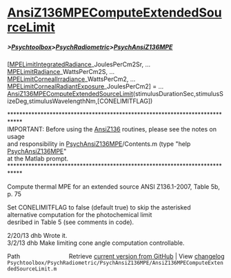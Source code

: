 # [AnsiZ136MPEComputeExtendedSourceLimit](AnsiZ136MPEComputeExtendedSourceLimit)
##### >[Psychtoolbox](Psychtoolbox)>[PsychRadiometric](PsychRadiometric)>[PsychAnsiZ136MPE](PsychAnsiZ136MPE)

[[MPELimitIntegratedRadiance](MPELimitIntegratedRadiance)\_JoulesPerCm2Sr, ...  
 [MPELimitRadiance](MPELimitRadiance)\_WattsPerCm2S, ...  
 [MPELimitCornealIrradiance](MPELimitCornealIrradiance)\_WattsPerCm2, ...  
 [MPELimitCornealRadiantExposure](MPELimitCornealRadiantExposure)\_JoulesPerCm2] = ...  
 [AnsiZ136MPEComputeExtendedSourceLimit](AnsiZ136MPEComputeExtendedSourceLimit)(stimulusDurationSec,stimulusSizeDeg,stimulusWavelengthNm,[CONELIMITFLAG])  
  
\*\*\*\*\*\*\*\*\*\*\*\*\*\*\*\*\*\*\*\*\*\*\*\*\*\*\*\*\*\*\*\*\*\*\*\*\*\*\*\*\*\*\*\*\*\*\*\*\*\*\*\*\*\*\*\*\*\*\*\*\*\*\*\*\*\*\*\*\*\*\*\*\*\*\*\*  
IMPORTANT: Before using the [AnsiZ136](AnsiZ136) routines, please see the notes on usage  
and responsibility in [PsychAnsiZ136MPE](PsychAnsiZ136MPE)/Contents.m (type "help [PsychAnsiZ136MPE](PsychAnsiZ136MPE)"  
at the Matlab prompt.  
\*\*\*\*\*\*\*\*\*\*\*\*\*\*\*\*\*\*\*\*\*\*\*\*\*\*\*\*\*\*\*\*\*\*\*\*\*\*\*\*\*\*\*\*\*\*\*\*\*\*\*\*\*\*\*\*\*\*\*\*\*\*\*\*\*\*\*\*\*\*\*\*\*\*\*\*  
  
Compute thermal MPE for an extended source ANSI Z136.1-2007, Table 5b, p. 75  
  
Set CONELIMITFLAG to false (default true) to skip the asterisked   
alternative computation for the photochemical limit  
desribed in Table 5 (see comments in code).  
  
2/20/13  dhb  Wrote it.  
3/2/13   dhb  Make limiting cone angle computation controllable.  




<div class="code_header" style="text-align:right;">
  <span style="float:left;">Path&nbsp;&nbsp;</span> <span class="counter">Retrieve <a href=
  "https://raw.github.com/Psychtoolbox-3/Psychtoolbox-3/beta/Psychtoolbox/PsychRadiometric/PsychAnsiZ136MPE/AnsiZ136MPEComputeExtendedSourceLimit.m">current version from GitHub</a> | View <a href=
  "https://github.com/Psychtoolbox-3/Psychtoolbox-3/commits/beta/Psychtoolbox/PsychRadiometric/PsychAnsiZ136MPE/AnsiZ136MPEComputeExtendedSourceLimit.m">changelog</a></span>
</div>
<div class="code">
  <code>Psychtoolbox/PsychRadiometric/PsychAnsiZ136MPE/AnsiZ136MPEComputeExtendedSourceLimit.m</code>
</div>

